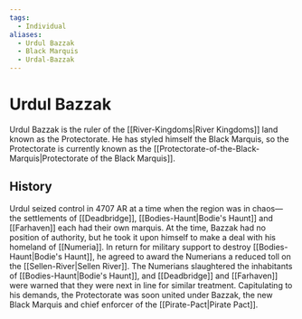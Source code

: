```yaml
---
tags:
  - Individual
aliases:
  - Urdul Bazzak
  - Black Marquis
  - Urdal-Bazzak
---
```

# Urdul Bazzak
Urdul Bazzak is the ruler of the [[River-Kingdoms|River Kingdoms]] land known as the Protectorate. He has styled himself the Black Marquis, so the Protectorate is currently known as the [[Protectorate-of-the-Black-Marquis|Protectorate of the Black Marquis]]. 

## History
Urdul seized control in 4707 AR at a time when the region was in chaos—the settlements of [[Deadbridge]], [[Bodies-Haunt|Bodie's Haunt]] and [[Farhaven]] each had their own marquis. At the time, Bazzak had no position of authority, but he took it upon himself to make a deal with his homeland of [[Numeria]]. In return for military support to destroy [[Bodies-Haunt|Bodie's Haunt]], he agreed to award the Numerians a reduced toll on the [[Sellen-River|Sellen River]]. The Numerians slaughtered the inhabitants of [[Bodies-Haunt|Bodie's Haunt]], and [[Deadbridge]] and [[Farhaven]] were warned that they were next in line for similar treatment. Capitulating to his demands, the Protectorate was soon united under Bazzak, the new Black Marquis and chief enforcer of the [[Pirate-Pact|Pirate Pact]].